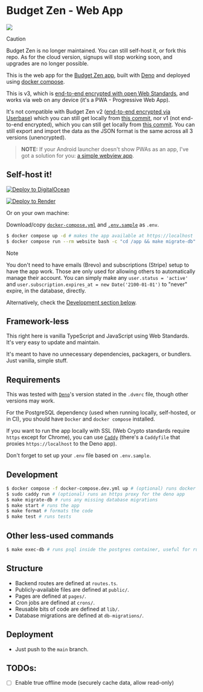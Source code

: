 # Budget Zen - Web App

[![](https://github.com/BrunoBernardino/budgetzen-web/workflows/Run%20Tests/badge.svg)](https://github.com/BrunoBernardino/budgetzen-web/actions?workflow=Run+Tests)

> [!CAUTION]
> Budget Zen is no longer maintained. You can still self-host it, or fork this repo. As for the cloud version, signups will stop working soon, and upgrades are no longer possible.

This is the web app for the [Budget Zen app](https://budgetzen.net), built with [Deno](https://deno.land) and deployed using [docker compose](https://docs.docker.com/compose/).

This is v3, which is [end-to-end encrypted with open Web Standards](https://en.wikipedia.org/wiki/End-to-end_encryption), and works via web on any device (it's a PWA - Progressive Web App).

It's not compatible with Budget Zen v2 ([end-to-end encrypted via Userbase](https://userbase.com)) which you can still get locally from [this commit](https://github.com/BrunoBernardino/budgetzen-web/tree/7e88a602be437cd4d54268f87113b21e9cff5c60), nor v1 (not end-to-end encrypted), which you can still get locally from [this commit](https://github.com/BrunoBernardino/budgetzen-web/tree/397d625469b7dfd8d1968c847b32e607ee7c8ee9). You can still export and import the data as the JSON format is the same across all 3 versions (unencrypted).

> **NOTE:** If your Android launcher doesn't show PWAs as an app, I've got a solution for you: [a simple webview app](https://github.com/BrunoBernardino/budgetzen-android-webview).

## Self-host it!

[![Deploy to DigitalOcean](https://www.deploytodo.com/do-btn-blue.svg)](https://cloud.digitalocean.com/apps/new?repo=https://github.com/BrunoBernardino/budgetzen-web)

[![Deploy to Render](https://render.com/images/deploy-to-render-button.svg)](https://render.com/deploy?repo=https://github.com/BrunoBernardino/budgetzen-web)

Or on your own machine:

Download/copy [`docker-compose.yml`](/docker-compose.yml) and [`.env.sample`](/.env.sample) as `.env`.

```sh
$ docker compose up -d # makes the app available at https://localhost
$ docker compose run --rm website bash -c "cd /app && make migrate-db" # initializes/updates the database (only needs to be executed the first time and on any updates)
```

> [!NOTE]
> You don't need to have emails (Brevo) and subscriptions (Stripe) setup to have the app work. Those are only used for allowing others to automatically manage their account. You can simply make any `user.status = 'active'` and `user.subscription.expires_at = new Date('2100-01-01')` to "never" expire, in the database, directly.

Alternatively, check the [Development section below](#development).

## Framework-less

This right here is vanilla TypeScript and JavaScript using Web Standards. It's very easy to update and maintain.

It's meant to have no unnecessary dependencies, packagers, or bundlers. Just vanilla, simple stuff.

## Requirements

This was tested with [`Deno`](https://deno.land)'s version stated in the `.dvmrc` file, though other versions may work.

For the PostgreSQL dependency (used when running locally, self-hosted, or in CI), you should have `Docker` and `docker compose` installed.

If you want to run the app locally with SSL (Web Crypto standards require `https` except for Chrome), you can use [`Caddy`](https://caddyserver.com) (there's a `Caddyfile` that proxies `https://localhost` to the Deno app).

Don't forget to set up your `.env` file based on `.env.sample`.

## Development

```sh
$ docker compose -f docker-compose.dev.yml up # (optional) runs docker with postgres, locally
$ sudo caddy run # (optional) runs an https proxy for the deno app
$ make migrate-db # runs any missing database migrations
$ make start # runs the app
$ make format # formats the code
$ make test # runs tests
```

## Other less-used commands

```sh
$ make exec-db # runs psql inside the postgres container, useful for running direct development queries like `DROP DATABASE "budgetzen"; CREATE DATABASE "budgetzen";`
```

## Structure

- Backend routes are defined at `routes.ts`.
- Publicly-available files are defined at `public/`.
- Pages are defined at `pages/`.
- Cron jobs are defined at `crons/`.
- Reusable bits of code are defined at `lib/`.
- Database migrations are defined at `db-migrations/`.

## Deployment

- Just push to the `main` branch.

## TODOs:

- [ ] Enable true offline mode (securely cache data, allow read-only)
